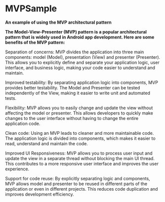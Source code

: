 # MVPSample
<b>An example of using the MVP architectural pattern

The Model-View-Presenter (MVP) pattern is a popular architectural pattern that is widely used in Android app development. Here are some benefits of the MVP pattern:</b>

Separation of concerns: MVP divides the application into three main components: model (Model), presentation (View) and presenter (Presenter). This allows you to explicitly define and separate your application logic, user interface, and business logic, making your code easier to understand and maintain.

Improved testability: By separating application logic into components, MVP provides better testability. The Model and Presenter can be tested independently of the View, making it easier to write unit and automated tests.

Flexibility: MVP allows you to easily change and update the view without affecting the model or presenter. This allows developers to quickly make changes to the user interface without having to change the entire application code.

Clean code: Using an MVP leads to cleaner and more maintainable code. The application logic is divided into components, which makes it easier to read, understand and maintain the code.

Improved UI Responsiveness: MVP allows you to process user input and update the view in a separate thread without blocking the main UI thread. This contributes to a more responsive user interface and improves the user experience.

Support for code reuse: By explicitly separating logic and components, MVP allows model and presenter to be reused in different parts of the application or even in different projects. This reduces code duplication and improves development efficiency.
